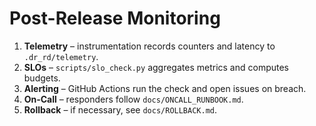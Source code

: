 # Post-Release Monitoring

1. **Telemetry** – instrumentation records counters and latency to `.dr_rd/telemetry`.
2. **SLOs** – `scripts/slo_check.py` aggregates metrics and computes budgets.
3. **Alerting** – GitHub Actions run the check and open issues on breach.
4. **On‑Call** – responders follow `docs/ONCALL_RUNBOOK.md`.
5. **Rollback** – if necessary, see `docs/ROLLBACK.md`.
